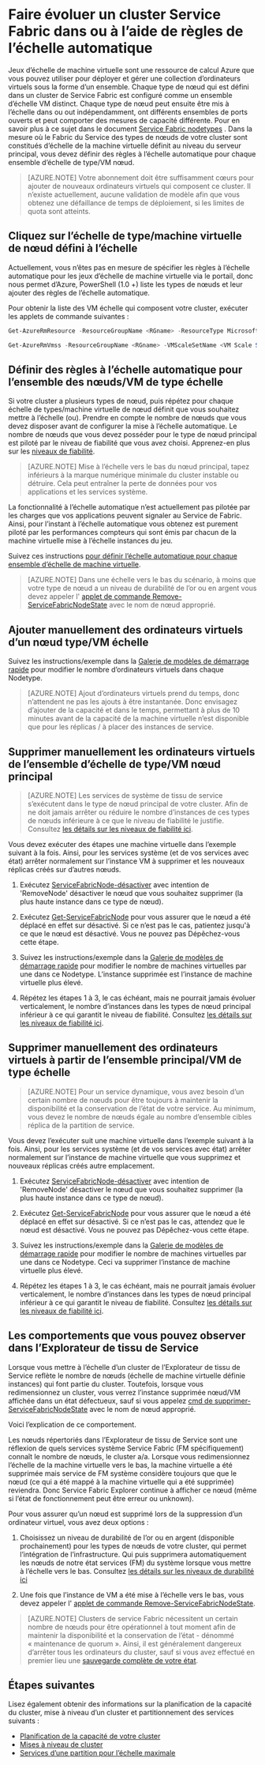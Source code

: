 <properties
   pageTitle="Faire évoluer un cluster Service Fabric ou arrière | Microsoft Azure"
   description="Mettre à l’échelle un cluster Service Fabric ou à répondre à la demande en définissant des règles à l’échelle automatique pour chaque ensemble d’échelle de type/VM nœud. Ajouter ou supprimer des nœuds à un cluster de Service Fabric"
   services="service-fabric"
   documentationCenter=".net"
   authors="ChackDan"
   manager="timlt"
   editor=""/>

<tags
   ms.service="service-fabric"
   ms.devlang="dotnet"
   ms.topic="article"
   ms.tgt_pltfrm="na"
   ms.workload="na"
   ms.date="09/09/2016"
   ms.author="chackdan"/>


# <a name="scale-a-service-fabric-cluster-in-or-out-using-auto-scale-rules"></a>Faire évoluer un cluster Service Fabric dans ou à l’aide de règles de l’échelle automatique

Jeux d’échelle de machine virtuelle sont une ressource de calcul Azure que vous pouvez utiliser pour déployer et gérer une collection d’ordinateurs virtuels sous la forme d’un ensemble. Chaque type de nœud qui est défini dans un cluster de Service Fabric est configuré comme un ensemble d’échelle VM distinct. Chaque type de nœud peut ensuite être mis à l’échelle dans ou out indépendamment, ont différents ensembles de ports ouverts et peut comporter des mesures de capacité différente. Pour en savoir plus à ce sujet dans le document [Service Fabric nodetypes](service-fabric-cluster-nodetypes.md) . Dans la mesure où le Fabric du Service des types de nœuds de votre cluster sont constitués d’échelle de la machine virtuelle définit au niveau du serveur principal, vous devez définir des règles à l’échelle automatique pour chaque ensemble d’échelle de type/VM nœud.

>[AZURE.NOTE] Votre abonnement doit être suffisamment cœurs pour ajouter de nouveaux ordinateurs virtuels qui composent ce cluster. Il n’existe actuellement, aucune validation de modèle afin que vous obtenez une défaillance de temps de déploiement, si les limites de quota sont atteints.

## <a name="choose-the-node-typevm-scale-set-to-scale"></a>Cliquez sur l’échelle de type/machine virtuelle de nœud défini à l’échelle

Actuellement, vous n’êtes pas en mesure de spécifier les règles à l’échelle automatique pour les jeux d’échelle de machine virtuelle via le portail, donc nous permet d’Azure, PowerShell (1.0 +) liste les types de nœuds et leur ajouter des règles de l’échelle automatique.

Pour obtenir la liste des VM échelle qui composent votre cluster, exécuter les applets de commande suivantes :

```powershell
Get-AzureRmResource -ResourceGroupName <RGname> -ResourceType Microsoft.Compute/VirtualMachineScaleSets

Get-AzureRmVmss -ResourceGroupName <RGname> -VMScaleSetName <VM Scale Set name>
```

## <a name="set-auto-scale-rules-for-the-node-typevm-scale-set"></a>Définir des règles à l’échelle automatique pour l’ensemble des nœuds/VM de type échelle

Si votre cluster a plusieurs types de nœud, puis répétez pour chaque échelle de types/machine virtuelle de nœud définit que vous souhaitez mettre à l’échelle (ou). Prendre en compte le nombre de nœuds que vous devez disposer avant de configurer la mise à l’échelle automatique. Le nombre de nœuds que vous devez posséder pour le type de nœud principal est piloté par le niveau de fiabilité que vous avez choisi. Apprenez-en plus sur les [niveaux de fiabilité](service-fabric-cluster-capacity.md).

>[AZURE.NOTE]  Mise à l’échelle vers le bas du nœud principal, tapez inférieurs à la marque numérique minimale du cluster instable ou détruire. Cela peut entraîner la perte de données pour vos applications et les services système.

La fonctionnalité à l’échelle automatique n’est actuellement pas pilotée par les charges que vos applications peuvent signaler au Service de Fabric. Ainsi, pour l’instant à l’échelle automatique vous obtenez est purement piloté par les performances compteurs qui sont émis par chacun de la machine virtuelle mise à l’échelle instances du jeu.  

Suivez ces instructions [pour définir l’échelle automatique pour chaque ensemble d’échelle de machine virtuelle](../virtual-machine-scale-sets/virtual-machine-scale-sets-autoscale-overview.md).

>[AZURE.NOTE] Dans une échelle vers le bas du scénario, à moins que votre type de nœud a un niveau de durabilité de l’or ou en argent vous devez appeler l' [applet de commande Remove-ServiceFabricNodeState](https://msdn.microsoft.com/library/azure/mt125993.aspx) avec le nom de nœud approprié.

## <a name="manually-add-vms-to-a-node-typevm-scale-set"></a>Ajouter manuellement des ordinateurs virtuels d’un nœud type/VM échelle

Suivez les instructions/exemple dans la [Galerie de modèles de démarrage rapide](https://github.com/Azure/azure-quickstart-templates/tree/master/201-vmss-scale-existing) pour modifier le nombre d’ordinateurs virtuels dans chaque Nodetype. 

>[AZURE.NOTE] Ajout d’ordinateurs virtuels prend du temps, donc n’attendent ne pas les ajouts à être instantanée. Donc envisagez d’ajouter de la capacité et dans le temps, permettant à plus de 10 minutes avant de la capacité de la machine virtuelle n’est disponible que pour les réplicas / à placer des instances de service.

## <a name="manually-remove-vms-from-the-primary-node-typevm-scale-set"></a>Supprimer manuellement les ordinateurs virtuels de l’ensemble d’échelle de type/VM nœud principal

>[AZURE.NOTE] Les services de système de tissu de service s’exécutent dans le type de nœud principal de votre cluster. Afin de ne doit jamais arrêter ou réduire le nombre d’instances de ces types de nœuds inférieure à ce que le niveau de fiabilité le justifie. Consultez [les détails sur les niveaux de fiabilité ici](service-fabric-cluster-capacity.md). 

Vous devez exécuter des étapes une machine virtuelle dans l’exemple suivant à la fois. Ainsi, pour les services système (et de vos services avec état) arrêter normalement sur l’instance VM à supprimer et les nouveaux réplicas créés sur d’autres nœuds.

1. Exécutez [ServiceFabricNode-désactiver](https://msdn.microsoft.com/library/mt125852.aspx) avec intention de 'RemoveNode' désactiver le nœud que vous souhaitez supprimer (la plus haute instance dans ce type de nœud).

2. Exécutez [Get-ServiceFabricNode](https://msdn.microsoft.com/library/mt125856.aspx) pour vous assurer que le nœud a été déplacé en effet sur désactivé. Si ce n’est pas le cas, patientez jusqu'à ce que le nœud est désactivé. Vous ne pouvez pas Dépêchez-vous cette étape.

2. Suivez les instructions/exemple dans la [Galerie de modèles de démarrage rapide](https://github.com/Azure/azure-quickstart-templates/tree/master/201-vmss-scale-existing) pour modifier le nombre de machines virtuelles par une dans ce Nodetype. L’instance supprimée est l’instance de machine virtuelle plus élevé. 

3. Répétez les étapes 1 à 3, le cas échéant, mais ne pourrait jamais évoluer verticalement, le nombre d’instances dans les types de nœud principal inférieur à ce qui garantit le niveau de fiabilité. Consultez [les détails sur les niveaux de fiabilité ici](service-fabric-cluster-capacity.md). 

## <a name="manually-remove-vms-from-the-non-primary-node-typevm-scale-set"></a>Supprimer manuellement des ordinateurs virtuels à partir de l’ensemble principal/VM de type échelle

>[AZURE.NOTE] Pour un service dynamique, vous avez besoin d’un certain nombre de nœuds pour être toujours à maintenir la disponibilité et la conservation de l’état de votre service. Au minimum, vous devez le nombre de nœuds égale au nombre d’ensemble cibles réplica de la partition de service. 

Vous devez l’exécuter suit une machine virtuelle dans l’exemple suivant à la fois. Ainsi, pour les services système (et de vos services avec état) arrêter normalement sur l’instance de machine virtuelle que vous supprimez et nouveaux réplicas créés autre emplacement.

1. Exécutez [ServiceFabricNode-désactiver](https://msdn.microsoft.com/library/mt125852.aspx) avec intention de 'RemoveNode' désactiver le nœud que vous souhaitez supprimer (la plus haute instance dans ce type de nœud).

2. Exécutez [Get-ServiceFabricNode](https://msdn.microsoft.com/library/mt125856.aspx) pour vous assurer que le nœud a été déplacé en effet sur désactivé. Si ce n’est pas le cas, attendez que le nœud est désactivé. Vous ne pouvez pas Dépêchez-vous cette étape.

2. Suivez les instructions/exemple dans la [Galerie de modèles de démarrage rapide](https://github.com/Azure/azure-quickstart-templates/tree/master/201-vmss-scale-existing) pour modifier le nombre de machines virtuelles par une dans ce Nodetype. Ceci va supprimer l’instance de machine virtuelle plus élevé. 

3. Répétez les étapes 1 à 3, le cas échéant, mais ne pourrait jamais évoluer verticalement, le nombre d’instances dans les types de nœud principal inférieur à ce qui garantit le niveau de fiabilité. Consultez [les détails sur les niveaux de fiabilité ici](service-fabric-cluster-capacity.md).

## <a name="behaviors-you-may-observe-in-service-fabric-explorer"></a>Les comportements que vous pouvez observer dans l’Explorateur de tissu de Service

Lorsque vous mettre à l’échelle d’un cluster de l’Explorateur de tissu de Service reflète le nombre de nœuds (échelle de machine virtuelle définie instances) qui font partie du cluster.  Toutefois, lorsque vous redimensionnez un cluster, vous verrez l’instance supprimée nœud/VM affichée dans un état défectueux, sauf si vous appelez [cmd de supprimer-ServiceFabricNodeState](https://msdn.microsoft.com/library/mt125993.aspx) avec le nom de nœud approprié.   

Voici l’explication de ce comportement.

Les nœuds répertoriés dans l’Explorateur de tissu de Service sont une réflexion de quels services système Service Fabric (FM spécifiquement) connaît le nombre de nœuds, le cluster a/a. Lorsque vous redimensionnez l’échelle de la machine virtuelle vers le bas, la machine virtuelle a été supprimée mais service de FM système considère toujours que que le nœud (ce qui a été mappé à la machine virtuelle qui a été supprimée) reviendra. Donc Service Fabric Explorer continue à afficher ce nœud (même si l’état de fonctionnement peut être erreur ou unknown).

Pour vous assurer qu’un nœud est supprimé lors de la suppression d’un ordinateur virtuel, vous avez deux options :

1) Choisissez un niveau de durabilité de l’or ou en argent (disponible prochainement) pour les types de nœuds de votre cluster, qui permet l’intégration de l’infrastructure. Qui puis supprimera automatiquement les nœuds de notre état services (FM) du système lorsque vous mettre à l’échelle vers le bas.
Consultez [les détails sur les niveaux de durabilité ici](service-fabric-cluster-capacity.md)

2) Une fois que l’instance de VM a été mise à l’échelle vers le bas, vous devez appeler l' [applet de commande Remove-ServiceFabricNodeState](https://msdn.microsoft.com/library/mt125993.aspx).

>[AZURE.NOTE] Clusters de service Fabric nécessitent un certain nombre de nœuds pour être opérationnel à tout moment afin de maintenir la disponibilité et la conservation de l’état - dénommé « maintenance de quorum ». Ainsi, il est généralement dangereux d’arrêter tous les ordinateurs du cluster, sauf si vous avez effectué en premier lieu une [sauvegarde complète de votre état](service-fabric-reliable-services-backup-restore.md).

## <a name="next-steps"></a>Étapes suivantes
Lisez également obtenir des informations sur la planification de la capacité du cluster, mise à niveau d’un cluster et partitionnement des services suivants :

- [Planification de la capacité de votre cluster](service-fabric-cluster-capacity.md)
- [Mises à niveau de cluster](service-fabric-cluster-upgrade.md)
- [Services d’une partition pour l’échelle maximale](service-fabric-concepts-partitioning.md)

<!--Image references-->
[BrowseServiceFabricClusterResource]: ./media/service-fabric-cluster-scale-up-down/BrowseServiceFabricClusterResource.png
[ClusterResources]: ./media/service-fabric-cluster-scale-up-down/ClusterResources.png

